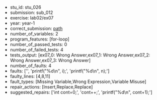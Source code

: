 - stu_id: stu_026	       
- submission: sub_012
- exercise: lab02/ex07
- year: year-1
- correct_submission: [path](https://github.com/pmorvalho/C-Pack-IPAs/blob/main/correct_submissions/year-1/lab02/ex07/ex07-stu_026-sub_011)
- number_of_variables: 2
- program_features: [for-loop] 
- number_of_passed_tests: 0
- number_of_failed_tests: 4
- tests_output: [ex07_0: Wrong Answer,ex07_1: Wrong Answer,ex07_2: Wrong Answer,ex07_3: Wrong Answer]
- number_of_faults: 4
- faults: ['', 'printf("%d\n", i);', 'printf("%d\n", n);']
- faulty_lines: [4,8,11]
- fault_types: [Missing Variable,Wrong Expression,Variable Misuse]
- repair_actions: [Insert,Replace,Replace] 
- suggested_repairs: ['int cont=0;', 'cont++;', 'printf("%d\n", cont+1);']
